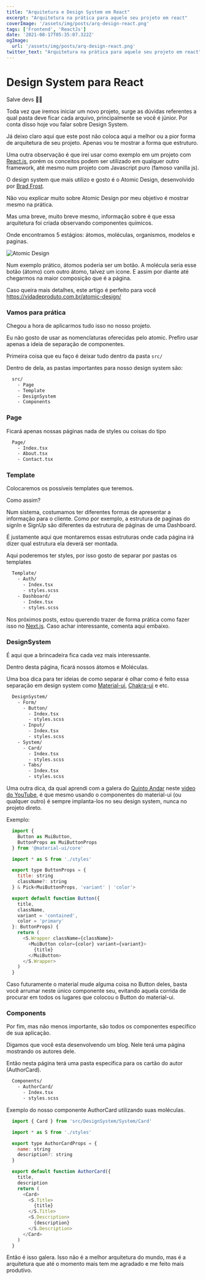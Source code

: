 ```yaml
---
title: "Arquitetura e Design System em React"
excerpt: "Arquitetura na prática para aquele seu projeto em react"
coverImage: '/assets/img/posts/arq-design-react.png'
tags: ['Frontend', 'ReactJs']
date: '2021-08-17T05:35:07.322Z'
ogImage:
  url: '/assets/img/posts/arq-design-react.png'
twitter_text: "Arquitetura na prática para aquele seu projeto em react"
---
```

# Design System para React

Salve devs ✌🏾

Toda vez que iremos iniciar um novo projeto, surge as dúvidas referentes a qual pasta deve ficar cada arquivo, principalmente se você é júnior. Por conta disso hoje vou falar sobre Design System.

Já deixo claro aqui que este post não coloca aqui a melhor ou a pior forma de arquitetura de seu projeto. Apenas vou te mostrar a forma que estruturo.

Uma outra observação é que irei usar como exemplo em um projeto com [React.js](https://reactjs.org/), porém os conceitos podem ser utilizado em qualquer outro framework, até mesmo num projeto com Javascript puro (famoso vanilla js).

O design system que mais utilizo e gosto é o Atomic Design, desenvolvido por [Brad Frost](https://bradfrost.com/).

Não vou explicar muito sobre Atomic Design por meu objetivo é mostrar mesmo na prática.

Mas uma breve, muito breve mesmo, informação sobre é que essa arquitetura foi criada observando componentes químicos.

Onde encontramos 5 estágios: átomos, moléculas, organismos, modelos e paginas.

![Atomic Design](/assets/img/posts/atomic-design.png "Atomic Design")

Num exemplo prático, átomos poderia ser um botão. A molécula seria esse botão (átomo) com outro átomo, talvez um icone. E assim por diante até chegarmos na maior composição que é a página.

Caso queira mais detalhes, este artigo é perfeito para você <https://vidadeproduto.com.br/atomic-design/>

### Vamos para prática

Chegou a hora de aplicarmos tudo isso no nosso projeto.

Eu não gosto de usar as nomenclaturas oferecidas pelo atomic. Prefiro usar apenas a ideia de separação de componentes.

Primeira coisa que eu faço é deixar tudo dentro da pasta `src/`

Dentro de dela, as pastas importantes para nosso design system são:

```bash
  src/
    - Page
    - Template
    - DesignSystem
    - Components
```

### Page

Ficará apenas nossas páginas nada de styles ou coisas do tipo

```bash
  Page/
    - Index.tsx
    - About.tsx
    - Contact.tsx
```

### Template

Colocaremos os possíveis templates que teremos.

Como assim?

Num sistema, costumamos ter diferentes formas de apresentar a informação para o cliente. Como por exemplo, a estrutura de paginas do signIn e SignUp são diferentes da estrutura de páginas de uma Dashboard.

É justamente aqui que montaremos essas estruturas onde cada página irá dizer qual estrutura ela deverá ser montada.

Aqui poderemos ter styles, por isso gosto de separar por pastas os templates

```bash
  Template/
    - Auth/
      - Index.tsx
      - styles.scss
    - Dashboard/
      - Index.tsx
      - styles.scss
```

Nos próximos posts, estou querendo trazer de forma prática como fazer isso no [Next.js](https://nextjs.org/). Caso achar interessante, comenta aqui embaixo.

### DesignSystem

É aqui que a brincadeira fica cada vez mais interessante.

Dentro desta página, ficará nossos átomos e Moléculas.

Uma boa dica para ter ideias de como separar é olhar como é feito essa separação em design system como [Material-ui](http://material-ui.com/), [Chakra-ui](https://chakra-ui.com/) e etc.

```bash
  DesignSystem/
    - Form/
      - Button/
        - Index.tsx
        - styles.scss
      - Input/
        - Index.tsx
        - styles.scss
    - System/
      - Card/
        - Index.tsx
        - styles.scss
      - Tabs/
        - Index.tsx
        - styles.scss
```

Uma outra dica, da qual aprendi com a galera do [Quinto Andar](https://www.quintoandar.com.br/) neste [video do YouTube](https://www.youtube.com/watch?v=5fM4XuMxwkA), é que mesmo usando o componentes do material-ui (ou qualquer outro) é sempre implanta-los no seu design system, nunca no projeto direto.

Exemplo:

```js
  import {
    Button as MuiButton,
    ButtonProps as MuiButtonProps
  } from '@material-ui/core'

  import * as S from './styles'

  export type ButtonProps = {
    title: string
    className?: string
  } & Pick<MuiButtonProps, 'variant' | 'color'>

  export default function Button({
    title,
    className,
    variant = 'contained',
    color = 'primary'
  }: ButtonProps) {
    return (
      <S.Wrapper className={className}>
        <MuiButton color={color} variant={variant}>
          {title}
        </MuiButton>
      </S.Wrapper>
    )
  }
```

Caso futuramente o material mude alguma coisa no Button deles, basta você arrumar neste único componente seu, evitando aquela corrida de procurar em todos os lugares que colocou o Button do material-ui.

### Components

Por fim, mas não menos importante, são todos os componentes especifico de sua aplicação.

Digamos que você esta desenvolvendo um blog. Nele terá uma página mostrando os autores dele.

Então nesta página terá uma pasta especifica para os cartão do autor (AuthorCard).

```bash
  Components/
    - AuthorCard/
      - Index.tsx
      - styles.scss
```

Exemplo do nosso componente AuthorCard utilizando suas moléculas.

```js
  import { Card } from 'src/DesignSystem/System/Card'

  import * as S from './styles'

  export type AuthorCardProps = {
    name: string
    description?: string
  }

  export default function AuthorCard({
    title,
    description
    return (
      <Card>
        <S.Title>
          {title}
        </S.Title>
        <S.Description>
          {description}
        </S.Description>
      </Card>
    )
  }
```

Então é isso galera. Isso não é a melhor arquitetura do mundo, mas é a arquitetura que até o momento mais tem me agradado e me feito mais produtivo.

